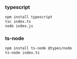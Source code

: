 ### typescript

```bash
npm install typescript
tsc index.ts
node index.js
```

### ts-node

```bash
npm install ts-node @types/node
ts-node index.ts
```
